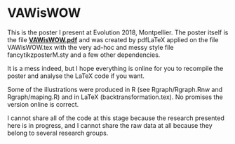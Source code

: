 # VAWisWOW
This is the poster I present at Evolution 2018, Montpellier.
The poster itself is the file **[VAWisWOW.pdf](https://github.com/timotheenivalis/VAWisWOW/blob/master/VAWisWOW.pdf)** and was created by pdfLaTeX applied on the file VAWisWOW.tex with the very ad-hoc and messy style file fancytikzposterM.sty and a few other dependencies. 

It is a mess indeed, but I hope everything is online for you to recompile the poster and analyse the LaTeX code if you want.

Some of the illustrations were produced in R (see Rgraph/Rgraph.Rnw and Rgraph/maping.R) and in LaTeX (backtransformation.tex). No promises the version online is correct. 

I cannot share all of the code at this stage because the research presented here is in progress, and I cannot share the raw data at all because they belong to several research groups.
